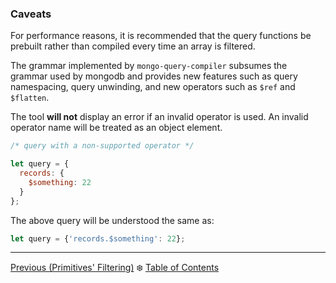 ### Caveats

For performance reasons, it is recommended that the query functions be prebuilt
rather than compiled every time an array is filtered.  

The grammar implemented by `mongo-query-compiler` subsumes the grammar used by
mongodb and provides new features such as query namespacing, query unwinding, 
and new operators such as `$ref` and `$flatten`.

The tool **will not** display an error if an invalid operator is used.  An
invalid operator name will be treated as an object element.

```javascript
/* query with a non-supported operator */

let query = {
  records: {
    $something: 22
  }
};
```

The above query will be understood the same as:

```javascript
let query = {'records.$something': 22};
```

---

[Previous (Primitives' Filtering)](./primitives-filtering.md) :snowflake: 
[Table of Contents](../../README.md)
